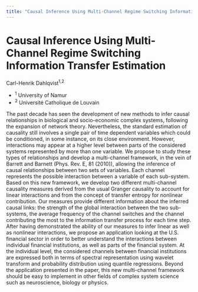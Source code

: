```yaml
---
title: "Causal Inference Using Multi-Channel Regime Switching Information Transfer Estimation"
---
```


# Causal Inference Using Multi-Channel Regime Switching Information Transfer Estimation

Carl-Henrik Dahlqvist<sup>1,2</sup>

- <sup>1</sup> University of Namur
- <sup>2</sup> Université Catholique de Louvain

The past decade has seen the development of new methods to infer causal relationships in biological and socio-economic complex systems, following the expansion of network theory. Nevertheless, the standard estimation of causality still involves a single pair of time dependent variables which could be conditioned, in some instance, on its close environment. However, interactions may appear at a higher level between parts of the considered systems represented by more than one variable. We propose to study these types of relationships and develop a multi-channel framework, in the vein of Barrett and Barnett (Phys. Rev. E, 81 (2010)), allowing the inference of causal relationships between two sets of variables. Each channel represents the possible interaction between a variable of each sub-system. Based on this new framework, we develop two different multi-channel causality measures derived from the usual Granger causality to account for linear interactions and from the concept of transfer entropy for nonlinear contribution. Our measures provide different information about the inferred causal links: the strength of the global interaction between the two sub-systems, the average frequency of the channel switches and the channel contributing the most to the information transfer process for each time step. After having demonstrated the ability of our measures to infer linear as well as nonlinear interactions, we propose an application looking at the U.S. financial sector in order to better understand the interactions between individual financial institutions, as well as parts of the financial system. At the individual level, the considered channels between financial institutions are expressed both in terms of spectral representation using wavelet transform and probability distribution using quantile regressions. Beyond the application presented in the paper, this new multi-channel framework should be easy to implement in other fields of complex system science such as neuroscience, biology or physics.

